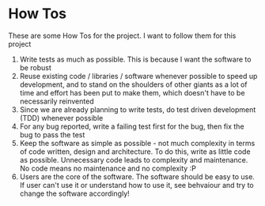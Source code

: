 # How Tos

These are some How Tos for the project. I want to follow them for this project
1. Write tests as much as possible. This is because I want the software to be robust
2. Reuse existing code / libraries / software whenever possible to speed up development,
and to stand on the shoulders of other giants as a lot of time and effort has been put to
make them, which doesn't have to be necessarily reinvented
3. Since we are already planning to write tests, do test driven development (TDD) whenever
possible
4. For any bug reported, write a failing test first for the bug, then fix the bug to pass the test
5. Keep the software as simple as possible - not much complexity in terms of code written,
design and architecture. To do this, write as little code as possible. Unnecessary code leads to
complexity and maintenance. No code means no maintenance and no complexity :P
6. Users are the core of the software. The software should be easy to use. If user can't use it
or understand how to use it, see behvaiour and try to change the software accordingly!